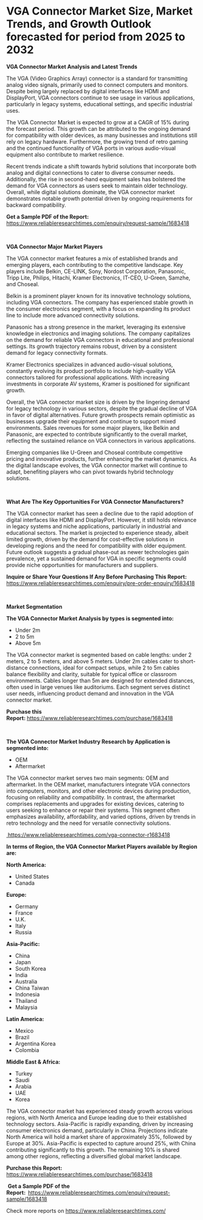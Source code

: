 <p><h1>VGA Connector Market Size, Market Trends, and Growth Outlook forecasted for period from 2025 to 2032</h1></p><p><strong>VGA Connector Market Analysis and Latest Trends</strong></p>
<p><p>The VGA (Video Graphics Array) connector is a standard for transmitting analog video signals, primarily used to connect computers and monitors. Despite being largely replaced by digital interfaces like HDMI and DisplayPort, VGA connectors continue to see usage in various applications, particularly in legacy systems, educational settings, and specific industrial uses.</p><p>The VGA Connector Market is expected to grow at a CAGR of 15% during the forecast period. This growth can be attributed to the ongoing demand for compatibility with older devices, as many businesses and institutions still rely on legacy hardware. Furthermore, the growing trend of retro gaming and the continued functionality of VGA ports in various audio-visual equipment also contribute to market resilience. </p><p>Recent trends indicate a shift towards hybrid solutions that incorporate both analog and digital connections to cater to diverse consumer needs. Additionally, the rise in second-hand equipment sales has bolstered the demand for VGA connectors as users seek to maintain older technology. Overall, while digital solutions dominate, the VGA connector market demonstrates notable growth potential driven by ongoing requirements for backward compatibility.</p></p>
<p><strong>Get a Sample PDF of the Report:&nbsp;</strong> <a href="https://www.reliableresearchtimes.com/enquiry/request-sample/1683418?utm_campaign=2133&utm_medium=2&utm_source=Github&utm_content=ia&utm_term=10022025&utm_id=vga-connector">https://www.reliableresearchtimes.com/enquiry/request-sample/1683418</a></p>
<p>&nbsp;</p>
<p><strong>VGA Connector Major Market Players</strong></p>
<p><p>The VGA connector market features a mix of established brands and emerging players, each contributing to the competitive landscape. Key players include Belkin, CE-LINK, Sony, Nordost Corporation, Panasonic, Tripp Lite, Philips, Hitachi, Kramer Electronics, IT-CEO, U-Green, Samzhe, and Choseal.</p><p>Belkin is a prominent player known for its innovative technology solutions, including VGA connectors. The company has experienced stable growth in the consumer electronics segment, with a focus on expanding its product line to include more advanced connectivity solutions. </p><p>Panasonic has a strong presence in the market, leveraging its extensive knowledge in electronics and imaging solutions. The company capitalizes on the demand for reliable VGA connectors in educational and professional settings. Its growth trajectory remains robust, driven by a consistent demand for legacy connectivity formats.</p><p>Kramer Electronics specializes in advanced audio-visual solutions, constantly evolving its product portfolio to include high-quality VGA connectors tailored for professional applications. With increasing investments in corporate AV systems, Kramer is positioned for significant growth.</p><p>Overall, the VGA connector market size is driven by the lingering demand for legacy technology in various sectors, despite the gradual decline of VGA in favor of digital alternatives. Future growth prospects remain optimistic as businesses upgrade their equipment and continue to support mixed environments. Sales revenues for some major players, like Belkin and Panasonic, are expected to contribute significantly to the overall market, reflecting the sustained reliance on VGA connectors in various applications.</p><p>Emerging companies like U-Green and Choseal contribute competitive pricing and innovative products, further enhancing the market dynamics. As the digital landscape evolves, the VGA connector market will continue to adapt, benefiting players who can pivot towards hybrid technology solutions.</p></p>
<p>&nbsp;</p>
<p><strong>What Are The Key Opportunities For VGA Connector Manufacturers?</strong></p>
<p><p>The VGA connector market has seen a decline due to the rapid adoption of digital interfaces like HDMI and DisplayPort. However, it still holds relevance in legacy systems and niche applications, particularly in industrial and educational sectors. The market is projected to experience steady, albeit limited growth, driven by the demand for cost-effective solutions in developing regions and the need for compatibility with older equipment. Future outlook suggests a gradual phase-out as newer technologies gain prevalence, yet a sustained demand for VGA in specific segments could provide niche opportunities for manufacturers and suppliers.</p></p>
<p><strong>Inquire or Share Your Questions If Any Before Purchasing This Report:</strong> <a href="https://www.reliableresearchtimes.com/enquiry/pre-order-enquiry/1683418?utm_campaign=2133&utm_medium=2&utm_source=Github&utm_content=ia&utm_term=10022025&utm_id=vga-connector">https://www.reliableresearchtimes.com/enquiry/pre-order-enquiry/1683418</a></p>
<p>&nbsp;</p>
<p><strong>Market Segmentation</strong></p>
<p><strong>The VGA Connector Market Analysis by types is segmented into:</strong></p>
<p><ul><li>Under 2m</li><li>2 to 5m</li><li>Above 5m</li></ul></p>
<p><p>The VGA connector market is segmented based on cable lengths: under 2 meters, 2 to 5 meters, and above 5 meters. Under 2m cables cater to short-distance connections, ideal for compact setups, while 2 to 5m cables balance flexibility and clarity, suitable for typical office or classroom environments. Cables longer than 5m are designed for extended distances, often used in large venues like auditoriums. Each segment serves distinct user needs, influencing product demand and innovation in the VGA connector market.</p></p>
<p><strong>Purchase this Report:&nbsp;</strong><a href="https://www.reliableresearchtimes.com/purchase/1683418?utm_campaign=2133&utm_medium=2&utm_source=Github&utm_content=ia&utm_term=10022025&utm_id=vga-connector">https://www.reliableresearchtimes.com/purchase/1683418</a></p>
<p>&nbsp;</p>
<p><strong>The VGA Connector Market Industry Research by Application is segmented into:</strong></p>
<p><ul><li>OEM</li><li>Aftermarket</li></ul></p>
<p><p>The VGA connector market serves two main segments: OEM and aftermarket. In the OEM market, manufacturers integrate VGA connectors into computers, monitors, and other electronic devices during production, focusing on reliability and compatibility. In contrast, the aftermarket comprises replacements and upgrades for existing devices, catering to users seeking to enhance or repair their systems. This segment often emphasizes availability, affordability, and varied options, driven by trends in retro technology and the need for versatile connectivity solutions.</p></p>
<p><a href="https://www.reliableresearchtimes.com/vga-connector-r1683418?utm_campaign=2133&utm_medium=2&utm_source=Github&utm_content=ia&utm_term=10022025&utm_id=vga-connector">&nbsp;https://www.reliableresearchtimes.com/vga-connector-r1683418</a></p>
<p><strong>In terms of Region, the VGA Connector Market Players available by Region are:</strong></p>
<p>
    <p> <strong> North America: </strong>
        <ul>
            <li>United States</li>
            <li>Canada</li>
        </ul>
        </p> 
    <p> <strong> Europe: </strong>
        <ul>
            <li>Germany</li>
            <li>France</li>
            <li>U.K.</li>
            <li>Italy</li>
            <li>Russia</li>
        </ul>
        </p> 
    <p> <strong> Asia-Pacific: </strong>
        <ul>
            <li>China</li>
            <li>Japan</li>
            <li>South Korea</li>
            <li>India</li>
            <li>Australia</li>
            <li>China Taiwan</li>
            <li>Indonesia</li>
            <li>Thailand</li>
            <li>Malaysia</li>
        </ul>
        </p> 
    <p> <strong> Latin America: </strong>
        <ul>
            <li>Mexico</li>
            <li>Brazil</li>
            <li>Argentina Korea</li>
            <li>Colombia</li>
        </ul>
        </p> 
    <p> <strong> Middle East & Africa: </strong>
        <ul>
            <li>Turkey</li>
            <li>Saudi</li>
            <li>Arabia</li>
            <li>UAE</li>
            <li>Korea</li>
        </ul>
    </p>
    </p>
<p><p>The VGA connector market has experienced steady growth across various regions, with North America and Europe leading due to their established technology sectors. Asia-Pacific is rapidly expanding, driven by increasing consumer electronics demand, particularly in China. Projections indicate North America will hold a market share of approximately 35%, followed by Europe at 30%. Asia-Pacific is expected to capture around 25%, with China contributing significantly to this growth. The remaining 10% is shared among other regions, reflecting a diversified global market landscape.</p></p>
<p><strong>Purchase this Report: </strong><a href="https://www.reliableresearchtimes.com/purchase/1683418?utm_campaign=2133&utm_medium=2&utm_source=Github&utm_content=ia&utm_term=10022025&utm_id=vga-connector">https://www.reliableresearchtimes.com/purchase/1683418</a></p>
<p>&nbsp;<strong>Get a Sample PDF of the Report:&nbsp;&nbsp;</strong><a href="https://www.reliableresearchtimes.com/enquiry/request-sample/1683418?utm_campaign=2133&utm_medium=2&utm_source=Github&utm_content=ia&utm_term=10022025&utm_id=vga-connector">https://www.reliableresearchtimes.com/enquiry/request-sample/1683418</a></p>
<p><strong></strong></p>
<p>Check more reports on <a href="https://www.reliableresearchtimes.com/?utm_campaign=2133&utm_medium=2&utm_source=Github&utm_content=ia&utm_term=10022025&utm_id=vga-connector">https://www.reliableresearchtimes.com/</a></p>